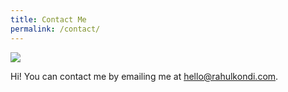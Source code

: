 ```yaml
---
title: Contact Me
permalink: /contact/
---
```

<img src="../images/aboutRahulKondi.png"/>
<p class="lead"> Hi! You can contact me by emailing me at <a href="mailto:hello@rahulkondi.com">hello@rahulkondi.com</a>. </p>

